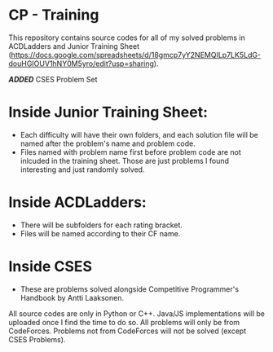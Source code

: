 # CP - Training
This repository contains source codes for all of my solved problems in ACDLadders and Junior Training Sheet (https://docs.google.com/spreadsheets/d/18gmcp7yY2NEMQILp7LK5LdG-douHGIOUV1hNY0M5yro/edit?usp=sharing).

***ADDED*** CSES Problem Set

# Inside Junior Training Sheet:
- Each difficulty will have their own folders, and each solution file will be named after the problem's name and problem code.
- Files named with problem name first before problem code are not inlcuded in the training sheet. Those are just problems I found interesting and just randomly solved.

# Inside ACDLadders:
- There will be subfolders for each rating bracket.
- Files will be named according to their CF name.

# Inside CSES
- These are problems solved alongside Competitive Programmer's Handbook by Antti Laaksonen.

All source codes are only in Python or C++. Java/JS implementations will be uploaded once I find the time to do so.
All problems will only be from CodeForces. Problems not from CodeForces will not be solved (except CSES Problems).
